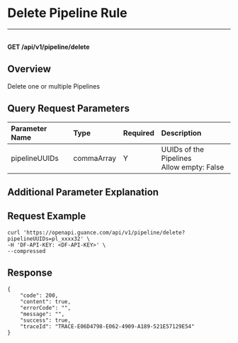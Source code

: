 # Delete Pipeline Rule

---

<br />**GET /api/v1/pipeline/delete**

## Overview
Delete one or multiple Pipelines


## Query Request Parameters

| Parameter Name        | Type     | Required | Description              |
|:---------------------|:---------|:---------|:-------------------------|
| pipelineUUIDs         | commaArray | Y        | UUIDs of the Pipelines<br>Allow empty: False <br> |

## Additional Parameter Explanation



## Request Example
```shell
curl 'https://openapi.guance.com/api/v1/pipeline/delete?pipelineUUIDs=pl_xxxx32' \
-H 'DF-API-KEY: <DF-API-KEY>' \
--compressed
```



## Response
```shell
{
    "code": 200,
    "content": true,
    "errorCode": "",
    "message": "",
    "success": true,
    "traceId": "TRACE-E06D4798-E062-4909-A189-521E57129E54"
} 
```